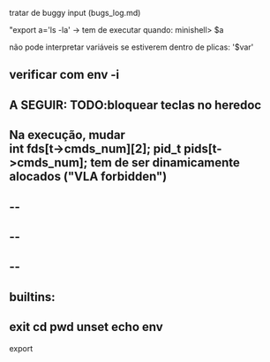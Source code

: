 tratar de buggy input (bugs_log.md)

"export a='ls -la' -> tem de executar quando:
    minishell> $a

não pode interpretar variáveis se estiverem dentro de plicas:
'$var'

verificar com env -i
--
A SEGUIR:
TODO:bloquear teclas no heredoc
--
Na execução, mudar  
	int			fds[t->cmds_num][2];
	pid_t		pids[t->cmds_num];
tem de ser dinamicamente alocados ("VLA forbidden")
--
--
--
--
--
--
--

builtins:
--
exit
cd
pwd
unset
echo
env
--
export
